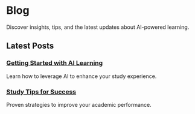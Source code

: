 # Blog

Discover insights, tips, and the latest updates about AI-powered learning.

## Latest Posts

### [Getting Started with AI Learning](/blog/ai-learning)
Learn how to leverage AI to enhance your study experience.

### [Study Tips for Success](/blog/study-tips)
Proven strategies to improve your academic performance.